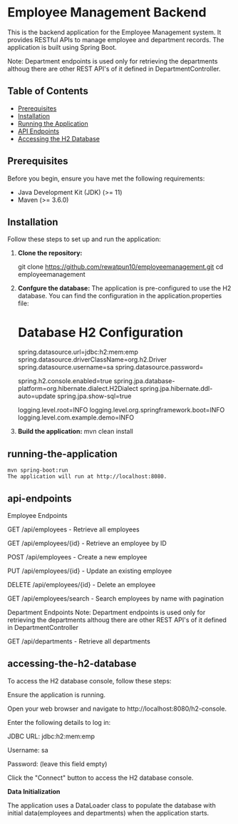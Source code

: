 # Employee Management Backend

This is the backend application for the Employee Management system. It provides RESTful APIs to manage employee and department records. The application is built using Spring Boot.

Note: Department endpoints is used only for retrieving the departments althoug there are other REST API's of it defined in DepartmentController.

## Table of Contents

- [Prerequisites](#prerequisites)
- [Installation](#installation)
- [Running the Application](#running-the-application)
- [API Endpoints](#api-endpoints)
- [Accessing the H2 Database](#accessing-the-h2-database)

## Prerequisites

Before you begin, ensure you have met the following requirements:

- Java Development Kit (JDK) (>= 11)
- Maven (>= 3.6.0)

## Installation

Follow these steps to set up and run the application:

1. **Clone the repository:**

   git clone https://github.com/rewatpun10/employeemanagement.git
   cd employeemanagement

2.  **Confgure the database:**
    The application is pre-configured to use the H2 database. 
    You can find the configuration in the application.properties file:

    # Database H2 Configuration
    spring.datasource.url=jdbc:h2:mem:emp
    spring.datasource.driverClassName=org.h2.Driver
    spring.datasource.username=sa
    spring.datasource.password=
    
    spring.h2.console.enabled=true
    spring.jpa.database-platform=org.hibernate.dialect.H2Dialect
    spring.jpa.hibernate.ddl-auto=update
    spring.jpa.show-sql=true
    
    logging.level.root=INFO
    logging.level.org.springframework.boot=INFO
    logging.level.com.example.demo=INFO

3.  **Build the application:**
     mvn clean install

## running-the-application
    mvn spring-boot:run
    The application will run at http://localhost:8080.

## api-endpoints

Employee Endpoints

GET /api/employees - Retrieve all employees

GET /api/employees/{id} - Retrieve an employee by ID

POST /api/employees - Create a new employee

PUT /api/employees/{id} - Update an existing employee

DELETE /api/employees/{id} - Delete an employee

GET /api/employees/search - Search employees by name with pagination

Department Endpoints
Note: Department endpoints is used only for retrieving the departments althoug there are other REST API's of it defined in DepartmentController

GET /api/departments - Retrieve all departments

## accessing-the-h2-database
To access the H2 database console, follow these steps:

Ensure the application is running.

Open your web browser and navigate to http://localhost:8080/h2-console.

Enter the following details to log in:

JDBC URL: jdbc:h2:mem:emp

Username: sa

Password: (leave this field empty)

Click the "Connect" button to access the H2 database console.

**Data Initialization**

The application uses a DataLoader class to populate the database with initial data(employees and departments) when the application starts.
